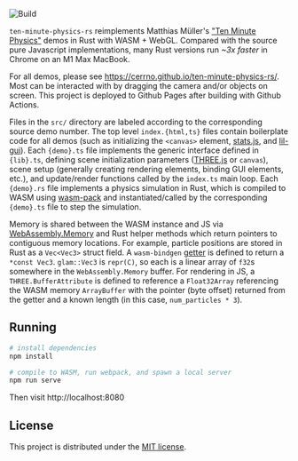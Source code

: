 ![Build](https://github.com/cerrno/ten-minute-physics-rs/actions/workflows/main.yml/badge.svg)

`ten-minute-physics-rs` reimplements Matthias Müller's ["Ten Minute Physics"](https://matthias-research.github.io/pages/tenMinutePhysics/index.html) demos in Rust with WASM + WebGL. Compared with the source pure Javascript implementations, many Rust versions run *~3x faster* in Chrome on an M1 Max MacBook.

For all demos, please see https://cerrno.github.io/ten-minute-physics-rs/. Most can be interacted with by dragging the camera and/or objects on screen. This project is deployed to Github Pages after building with Github Actions.

Files in the `src/` directory are labeled according to the corresponding source demo number. The top level `index.{html,ts}` files contain boilerplate code for all demos (such as initializing the `<canvas>` element, [stats.js](https://github.com/mrdoob/stats.js/), and [lil-gui](https://github.com/georgealways/lil-gui)). Each `{demo}.ts` file implements the generic interface defined in `{lib}.ts`, defining scene initialization parameters ([THREE.js](https://github.com/mrdoob/three.js/) or `canvas`), scene setup (generally creating rendering elements, binding GUI elements, etc.), and update/render functions called by the `index.ts` main loop. Each `{demo}.rs` file implements a physics simulation in Rust, which is compiled to WASM using [wasm-pack](https://github.com/rustwasm/wasm-pack) and instantiated/called by the corresponding `{demo}.ts` file to step the simulation.

Memory is shared between the WASM instance and JS via [WebAssembly.Memory](https://developer.mozilla.org/en-US/docs/WebAssembly/JavaScript_interface/Memory) and Rust helper methods which return pointers to contiguous memory locations. For example, particle positions are stored in Rust as a `Vec<Vec3>` struct field. A `wasm-bindgen` [getter](https://rustwasm.github.io/wasm-bindgen/reference/attributes/on-js-imports/getter-and-setter.html) is defined to return a `*const Vec3`. `glam::Vec3` is `repr(C)`, so each is a linear array of `f32`s somewhere in the `WebAssembly.Memory` buffer. For rendering in JS, a `THREE.BufferAttribute` is defined to reference a `Float32Array` referencing the WASM memory `ArrayBuffer` with the pointer (byte offset) returned from the getter and a known length (in this case, `num_particles * 3`). 

## Running
```bash
# install dependencies
npm install

# compile to WASM, run webpack, and spawn a local server
npm run serve
```
Then visit http://localhost:8080

## License
This project is distributed under the [MIT license](LICENSE.md).